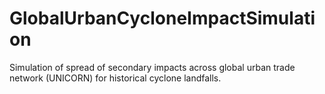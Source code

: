 # GlobalUrbanCycloneImpactSimulation
Simulation of spread of secondary impacts across global urban trade network (UNICORN) for historical cyclone landfalls.
